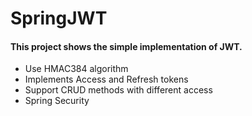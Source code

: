 # SpringJWT

#### This project shows the simple implementation of JWT.

* Use HMAC384 algorithm 
* Implements Access and Refresh tokens 
* Support CRUD methods with different access
* Spring Security
